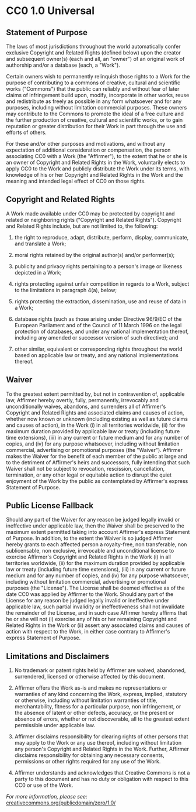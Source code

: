 # CC0 1.0 Universal #

## Statement of Purpose ##

The laws of most jurisdictions throughout the world automatically confer
exclusive Copyright and Related Rights (defined below) upon the creator and
subsequent owner(s) (each and all, an "owner") of an original work of
authorship and/or a database (each, a "Work").

Certain owners wish to permanently relinquish those rights to a Work for the
purpose of contributing to a commons of creative, cultural and scientific
works ("Commons") that the public can reliably and without fear of later
claims of infringement build upon, modify, incorporate in other works, reuse
and redistribute as freely as possible in any form whatsoever and for any
purposes, including without limitation commercial purposes. These owners may
contribute to the Commons to promote the ideal of a free culture and the
further production of creative, cultural and scientific works, or to gain
reputation or greater distribution for their Work in part through the use and
efforts of others.

For these and/or other purposes and motivations, and without any expectation
of additional consideration or compensation, the person associating CC0 with a
Work (the "Affirmer"), to the extent that he or she is an owner of Copyright
and Related Rights in the Work, voluntarily elects to apply CC0 to the Work
and publicly distribute the Work under its terms, with knowledge of his or her
Copyright and Related Rights in the Work and the meaning and intended legal
effect of CC0 on those rights.

## Copyright and Related Rights ##
A Work made available under CC0 may be protected by copyright and related or
neighboring rights ("Copyright and Related Rights"). Copyright and Related Rights
include, but are not limited to, the following:

  1. the right to reproduce, adapt, distribute, perform, display, communicate,
  and translate a Work;

  2. moral rights retained by the original author(s) and/or performer(s);

  3. publicity and privacy rights pertaining to a person's image or likeness
  depicted in a Work;

  4. rights protecting against unfair competition in regards to a Work,
  subject to the limitations in paragraph 4(a), below;

  5. rights protecting the extraction, dissemination, use and reuse of data in
  a Work;

  6. database rights (such as those arising under Directive 96/9/EC of the
  European Parliament and of the Council of 11 March 1996 on the legal
  protection of databases, and under any national implementation thereof,
  including any amended or successor version of such directive); and

  7. other similar, equivalent or corresponding rights throughout the world
  based on applicable law or treaty, and any national implementations thereof.

## Waiver ##
To the greatest extent permitted by, but not in contravention of, applicable
law, Affirmer hereby overtly, fully, permanently, irrevocably and 
unconditionally waives, abandons, and surrenders all of Affirmer's Copyright
and Related Rights and associated claims and causes of action, whether now
known or unknown (including existing as well as future claims and causes of
action), in the Work (i) in all territories worldwide, (ii) for the maximum
duration provided by applicable law or treaty (including future time
extensions), (iii) in any current or future medium and for any number of
copies, and (iv) for any purpose whatsoever, including without limitation
commercial, advertising or promotional purposes (the "Waiver"). Affirmer makes
the Waiver for the benefit of each member of the public at large and to the
detriment of Affirmer's heirs and successors, fully intending that such Waiver
shall not be subject to revocation, rescission, cancellation, termination, or
any other legal or equitable action to disrupt the quiet enjoyment of the Work
by the public as contemplated by Affirmer's express Statement of Purpose.

## Public License Fallback ##
Should any part of the Waiver for any reason be judged legally invalid or
ineffective under applicable law, then the Waiver shall be preserved to the
maximum extent permitted taking into account Affirmer's express Statement of
Purpose. In addition, to the extent the Waiver is so judged Affirmer hereby
grants to each affected person a royalty-free, non transferable, non
sublicensable, non exclusive, irrevocable and unconditional license to
exercise Affirmer's Copyright and Related Rights in the Work (i) in all
territories worldwide, (ii) for the maximum duration provided by applicable
law or treaty (including future time extensions), (iii) in any current or
future medium and for any number of copies, and (iv) for any purpose whatsoever,
including without limitation commercial, advertising or promotional purposes
(the "License"). The License shall be deemed effective as of the date CC0 was
applied by Affirmer to the Work. Should any part of the License for any reason
be judged legally invalid or ineffective under applicable law, such partial
invalidity or ineffectiveness shall not invalidate the remainder of the License,
and in such case Affirmer hereby affirms that he or she will not (i) exercise
any of his or her remaining Copyright and Related Rights in the Work or
(ii) assert any associated claims and causes of action with respect to the Work,
in either case contrary to Affirmer's express Statement of Purpose.

## Limitations and Disclaimers ##

  1. No trademark or patent rights held by Affirmer are waived, abandoned,
  surrendered, licensed or otherwise affected by this document.

  2. Affirmer offers the Work as-is and makes no representations or warranties
  of any kind concerning the Work, express, implied, statutory or otherwise,
  including without limitation warranties of title, merchantability, fitness
  for a particular purpose, non infringement, or the absence of latent or
  other defects, accuracy, or the present or absence of errors, whether or not
  discoverable, all to the greatest extent permissible under applicable law.

  3. Affirmer disclaims responsibility for clearing rights of other persons
  that may apply to the Work or any use thereof, including without limitation
  any person's Copyright and Related Rights in the Work. Further, Affirmer
  disclaims responsibility for obtaining any necessary consents, permissions
  or other rights required for any use of the Work.

  4. Affirmer understands and acknowledges that Creative Commons is not a
  party to this document and has no duty or obligation with respect to this
  CC0 or use of the Work.

*For more information, please see:*
[creativecommons.org/publicdomain/zero/1.0/](http://creativecommons.org/publicdomain/zero/1.0/)
